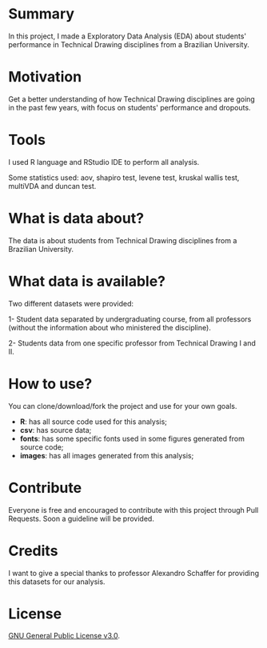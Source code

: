 # Summary 

In this project, I made a Exploratory Data Analysis (EDA) about students' performance in Technical Drawing disciplines from a Brazilian University.

# Motivation

Get a better understanding of how Technical Drawing disciplines are going in the past few years, with focus on students' performance and dropouts.

# Tools 

I used R language and RStudio IDE to perform all analysis.

Some statistics used: aov, shapiro test, levene test, kruskal wallis test, multiVDA and duncan test.

# What is data about?

The data is about students from Technical Drawing disciplines from a Brazilian University. 

# What data is available?

Two different datasets were provided:

1- Student data separated by undergraduating course, from all professors (without the information about who ministered the discipline).

2- Students data from one specific professor from Technical Drawing I and II.

# How to use?

You can clone/download/fork the project and use for your own goals. 

- **R**: has all source code used for this analysis;
- **csv**: has source data;
- **fonts**: has some specific fonts used in some figures generated from source code;
- **images**: has all images generated from this analysis;

# Contribute

Everyone is free and encouraged to contribute with this project through Pull Requests. Soon a guideline will be provided.

# Credits

I want to give a special thanks to professor Alexandro Schaffer for providing this datasets for our analysis. 

# License

[GNU General Public License v3.0](https://github.com/Lubrum/Data_Analysis-Technical-Drawing/blob/master/LICENSE).